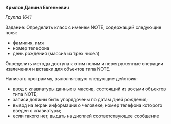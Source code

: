 **Крылов Даниил Евгеньевич** 
*<p>Группа 1641</p>*
<p>Задание: Определить класс с именем NОТЕ, содержащий следующие поля:</p>
<ul>
  <li>фамилия, имя</li> 
  <li>номер телефона</li> 
  <li>день рождения (массив из трех чисел)</li>
  </ul>
<p>Определить методы доступа к этим полям и перегруженные операции 
извлечения и вставки для объектов типа NОТЕ.</p>
<p>Написать программу, выполняющую следующие действия:</p>
<ul>
  <li>ввод с клавиатуры данных в массив, состоящий из восьми объектов 
типа NОТЕ;</li>
  <li>записи должны быть упорядочены по датам дней 
    рождения;</li> 
<li>вывод на экран информации о человеке, номер телефона которого 
  введен с клавиатуры; </li>
<li>если такого нет, выдать на дисплей соответствующее сообщение</li>
  </ul>
  
